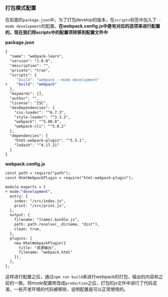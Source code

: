 ### 打包模式配置
在前面的`package.json`中，为了打包develop的版本，在`scripts`标签中加入了`--mode development`的配置。**在webpack.config.js中是有对应的选项来进行配置的，现在我们将scripts中的配置项转移到配置文件中**

**package.json**
```diff
{
  "name": "webpack-learn",
  "version": "1.0.0",
  "description": "",
  "private": "true",
  "scripts": {
-    "build": "webpack --mode development"
+    "build": "webpack"
  },
  "keywords": [],
  "author": "",
  "license": "ISC",
  "devDependencies": {
    "css-loader": "^6.7.3",
    "style-loader": "^3.3.2",
    "webpack": "^5.80.0",
    "webpack-cli": "^5.0.2"
  },
  "dependencies": {
    "html-webpack-plugin": "^5.5.1",
    "lodash": "^4.17.21"
  }
}
```

**webpack.config.js**
```diff
const path = require("path");
const HtmlWebpackPlugin = require("html-webpack-plugin");

module.exports = {
+ mode:"development",
  entry: {
    index: "/src/index.js",
    print: "/src/print.js",
  },
  output: {
    filename: "[name].bundle.js",
    path: path.resolve(__dirname, "dist"),
    clean: true,
  },
  plugins: [
    new HtmlWebpackPlugin({
      title: "资源输出",
      filename: "webpack.html"
    }),
  ],
};

```
这样进行配置之后，通过`npm run build`来进行webpack的打包，输出的内容和之前的一致。将mode配置修改成`production`之后，打包的js文件中进行了代码混淆，一些开发环境的代码被移除，说明配置是可以正常使用的。